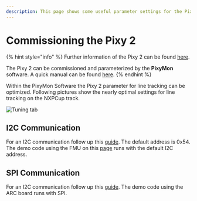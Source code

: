 ```yaml
---
description: This page shows some useful parameter settings for the Pixy 2.
---
```


# Commissioning the Pixy 2

{% hint style="info" %}
Further information of the Pixy 2 can be found [here](https://docs.pixycam.com/wiki/doku.php?id=wiki:v2:start).

The Pixy 2 can be commissioned and parameterized by the **PixyMon** software. A quick manual can be found [here](https://docs.pixycam.com/wiki/doku.php?id=wiki:v2:pixy\_regular\_quick\_start).&#x20;
{% endhint %}

Within the PixyMon Software the Pixy 2 parameter for line tracking can be optimized. Following pictures show the nearly optimal settings for line tracking on the NXPCup track.

![Tuning tab](../../.gitbook/assets/Rover\_eight\_driving\_small.png)

I2C Communication
-----------------

For an I2C communication follow up this [guide](https://docs.pixycam.com/wiki/doku.php?id=wiki:v2:porting\_guide). The default address is 0x54. The demo code using the FMU on this [page](https://nxp.gitbook.io/nxp-cup/developer-guide/development-tools/rddrone-fmuk66-development/commissioning-the-rddrone-fmuk66/the-example-application) runs with the default I2C address.‌

## SPI Communication

For an I2C communication follow up this [guide](https://docs.pixycam.com/wiki/doku.php?id=wiki:v2:porting\_guide). The demo code using the ARC board runs with SPI.
